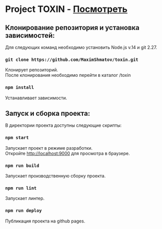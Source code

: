 Project TOXIN - [Посмотреть](https://maximshmatov.github.io/toxin/)
=========================
## Клонирование репозитория и установка зависимостей:

Для следующих команд необходимо установить Node.js v.14 и git 2.27.

### `git clone https://github.com/MaximShmatov/toxin.git`

Клонирует репозиторий.\
После клонирования необходимо перейти в каталог /toxin

### `npm install`

Устанавливает зависимости.

## Запуск и сборка проекта:

В директории проекта доступны следующие скрипты:

### `npm start`

Запускает проект в режиме разработки.\
Откройте [http://localhost:9000](http://localhost:3000) для просмотра в браузере.

### `npm run build`

Запускает производственную сборку проекта.

### `npm run lint`

Запускает линтер.

### `npm run deploy`

Публикация проекта на github pages.
